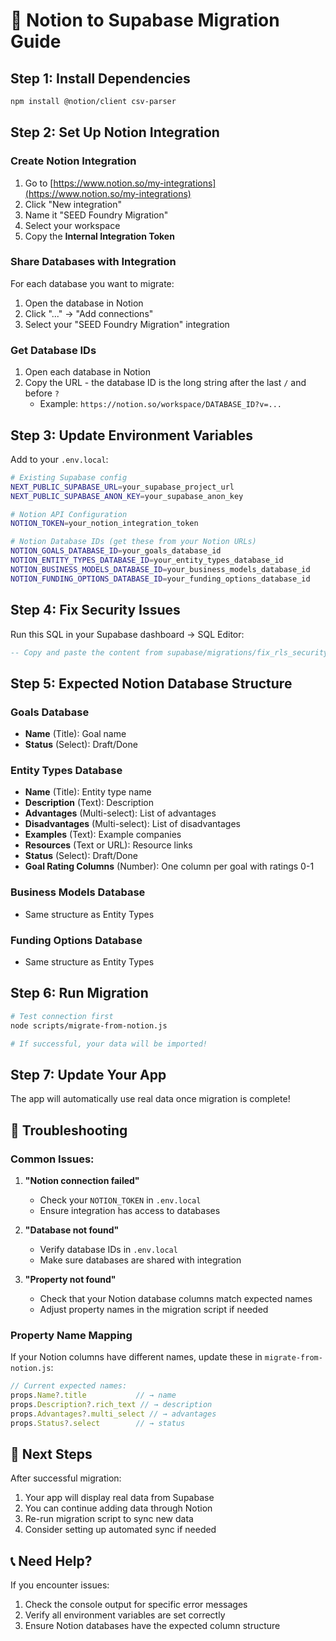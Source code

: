 # 🚀 Notion to Supabase Migration Guide

## Step 1: Install Dependencies

```bash
npm install @notion/client csv-parser
```

## Step 2: Set Up Notion Integration

### Create Notion Integration
1. Go to [https://www.notion.so/my-integrations](https://www.notion.so/my-integrations)
2. Click "New integration"
3. Name it "SEED Foundry Migration"
4. Select your workspace
5. Copy the **Internal Integration Token**

### Share Databases with Integration
For each database you want to migrate:
1. Open the database in Notion
2. Click "..." → "Add connections"
3. Select your "SEED Foundry Migration" integration

### Get Database IDs
1. Open each database in Notion
2. Copy the URL - the database ID is the long string after the last `/` and before `?`
   - Example: `https://notion.so/workspace/DATABASE_ID?v=...`

## Step 3: Update Environment Variables

Add to your `.env.local`:

```bash
# Existing Supabase config
NEXT_PUBLIC_SUPABASE_URL=your_supabase_project_url
NEXT_PUBLIC_SUPABASE_ANON_KEY=your_supabase_anon_key

# Notion API Configuration
NOTION_TOKEN=your_notion_integration_token

# Notion Database IDs (get these from your Notion URLs)
NOTION_GOALS_DATABASE_ID=your_goals_database_id
NOTION_ENTITY_TYPES_DATABASE_ID=your_entity_types_database_id
NOTION_BUSINESS_MODELS_DATABASE_ID=your_business_models_database_id
NOTION_FUNDING_OPTIONS_DATABASE_ID=your_funding_options_database_id
```

## Step 4: Fix Security Issues

Run this SQL in your Supabase dashboard → SQL Editor:

```sql
-- Copy and paste the content from supabase/migrations/fix_rls_security.sql
```

## Step 5: Expected Notion Database Structure

### Goals Database
- **Name** (Title): Goal name
- **Status** (Select): Draft/Done

### Entity Types Database
- **Name** (Title): Entity type name
- **Description** (Text): Description
- **Advantages** (Multi-select): List of advantages
- **Disadvantages** (Multi-select): List of disadvantages
- **Examples** (Text): Example companies
- **Resources** (Text or URL): Resource links
- **Status** (Select): Draft/Done
- **Goal Rating Columns** (Number): One column per goal with ratings 0-1

### Business Models Database
- Same structure as Entity Types

### Funding Options Database
- Same structure as Entity Types

## Step 6: Run Migration

```bash
# Test connection first
node scripts/migrate-from-notion.js

# If successful, your data will be imported!
```

## Step 7: Update Your App

The app will automatically use real data once migration is complete!

## 🔧 Troubleshooting

### Common Issues:

1. **"Notion connection failed"**
   - Check your `NOTION_TOKEN` in `.env.local`
   - Ensure integration has access to databases

2. **"Database not found"**
   - Verify database IDs in `.env.local`
   - Make sure databases are shared with integration

3. **"Property not found"**
   - Check that your Notion database columns match expected names
   - Adjust property names in the migration script if needed

### Property Name Mapping

If your Notion columns have different names, update these in `migrate-from-notion.js`:

```javascript
// Current expected names:
props.Name?.title           // → name
props.Description?.rich_text // → description  
props.Advantages?.multi_select // → advantages
props.Status?.select        // → status
```

## 🎯 Next Steps

After successful migration:
1. Your app will display real data from Supabase
2. You can continue adding data through Notion
3. Re-run migration script to sync new data
4. Consider setting up automated sync if needed

## 📞 Need Help?

If you encounter issues:
1. Check the console output for specific error messages
2. Verify all environment variables are set correctly
3. Ensure Notion databases have the expected column structure